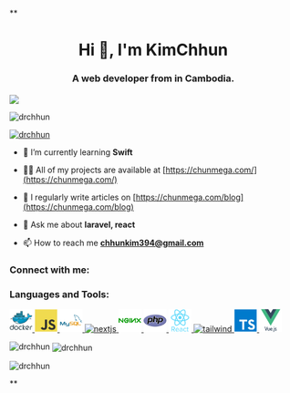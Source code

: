 **<h1 align="center">Hi 👋, I'm KimChhun</h1>
<h3 align="center">A web developer from in Cambodia.</h3>
<img align="center" width="400" src="https://images-wixmp-ed30a86b8c4ca887773594c2.wixmp.com/f/d86e2de9-b6b1-4acf-8fe2-d477471070b5/d9r5m7j-38295af7-eddf-43b3-85f2-d6e3f82eecb4.gif?token=eyJ0eXAiOiJKV1QiLCJhbGciOiJIUzI1NiJ9.eyJzdWIiOiJ1cm46YXBwOjdlMGQxODg5ODIyNjQzNzNhNWYwZDQxNWVhMGQyNmUwIiwiaXNzIjoidXJuOmFwcDo3ZTBkMTg4OTgyMjY0MzczYTVmMGQ0MTVlYTBkMjZlMCIsIm9iaiI6W1t7InBhdGgiOiJcL2ZcL2Q4NmUyZGU5LWI2YjEtNGFjZi04ZmUyLWQ0Nzc0NzEwNzBiNVwvZDlyNW03ai0zODI5NWFmNy1lZGRmLTQzYjMtODVmMi1kNmUzZjgyZWVjYjQuZ2lmIn1dXSwiYXVkIjpbInVybjpzZXJ2aWNlOmZpbGUuZG93bmxvYWQiXX0.WsAauB2Jymkm5_72_q_noA0PSPJKMlMx-FwWFwEQm9o">

<p align="left"> <img src="https://komarev.com/ghpvc/?username=drchhun&label=Profile%20views&color=0e75b6&style=flat" alt="drchhun" /> </p>

<p align="left"> <a href="https://github.com/ryo-ma/github-profile-trophy"><img src="https://github-profile-trophy.vercel.app/?username=drchhun" alt="drchhun" /></a> </p>

- 🌱 I’m currently learning **Swift**

- 👨‍💻 All of my projects are available at [https://chunmega.com/](https://chunmega.com/)

- 📝 I regularly write articles on [https://chunmega.com/blog](https://chunmega.com/blog)

- 💬 Ask me about **laravel, react**

- 📫 How to reach me **chhunkim394@gmail.com**

<h3 align="left">Connect with me:</h3>
<p align="left">
</p>

<h3 align="left">Languages and Tools:</h3>
<p align="left"> <a href="https://www.docker.com/" target="_blank" rel="noreferrer"> <img src="https://raw.githubusercontent.com/devicons/devicon/master/icons/docker/docker-original-wordmark.svg" alt="docker" width="40" height="40"/> </a> <a href="https://developer.mozilla.org/en-US/docs/Web/JavaScript" target="_blank" rel="noreferrer"> <img src="https://raw.githubusercontent.com/devicons/devicon/master/icons/javascript/javascript-original.svg" alt="javascript" width="40" height="40"/> </a> <a href="https://www.mysql.com/" target="_blank" rel="noreferrer"> <img src="https://raw.githubusercontent.com/devicons/devicon/master/icons/mysql/mysql-original-wordmark.svg" alt="mysql" width="40" height="40"/> </a> <a href="https://nextjs.org/" target="_blank" rel="noreferrer"> <img src="https://cdn.worldvectorlogo.com/logos/nextjs-2.svg" alt="nextjs" width="40" height="40"/> </a> <a href="https://www.nginx.com" target="_blank" rel="noreferrer"> <img src="https://raw.githubusercontent.com/devicons/devicon/master/icons/nginx/nginx-original.svg" alt="nginx" width="40" height="40"/> </a> <a href="https://www.php.net" target="_blank" rel="noreferrer"> <img src="https://raw.githubusercontent.com/devicons/devicon/master/icons/php/php-original.svg" alt="php" width="40" height="40"/> </a> <a href="https://reactjs.org/" target="_blank" rel="noreferrer"> <img src="https://raw.githubusercontent.com/devicons/devicon/master/icons/react/react-original-wordmark.svg" alt="react" width="40" height="40"/> </a> <a href="https://tailwindcss.com/" target="_blank" rel="noreferrer"> <img src="https://www.vectorlogo.zone/logos/tailwindcss/tailwindcss-icon.svg" alt="tailwind" width="40" height="40"/> </a> <a href="https://www.typescriptlang.org/" target="_blank" rel="noreferrer"> <img src="https://raw.githubusercontent.com/devicons/devicon/master/icons/typescript/typescript-original.svg" alt="typescript" width="40" height="40"/> </a> <a href="https://vuejs.org/" target="_blank" rel="noreferrer"> <img src="https://raw.githubusercontent.com/devicons/devicon/master/icons/vuejs/vuejs-original-wordmark.svg" alt="vuejs" width="40" height="40"/> </a> </p>

<p><img align="left" src="https://github-readme-stats.vercel.app/api/top-langs?username=drchhun&show_icons=true&locale=en&layout=compact" alt="drchhun" /></p>

<p>&nbsp;<img align="center" src="https://github-readme-stats.vercel.app/api?username=drchhun&show_icons=true&locale=en" alt="drchhun" /></p>

<p><img align="center" src="https://github-readme-streak-stats.herokuapp.com/?user=drchhun&" alt="drchhun" /></p>
**
